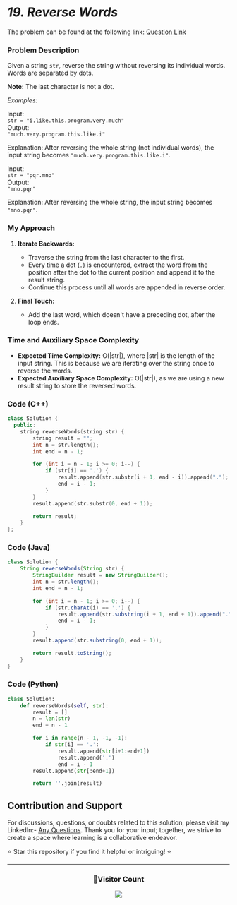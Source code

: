 # _19. Reverse Words_

The problem can be found at the following link: [Question Link](https://www.geeksforgeeks.org/problems/reverse-words-in-a-given-string5459/1)

### Problem Description

Given a string `str`, reverse the string without reversing its individual words. Words are separated by dots.

**Note:** The last character is not a dot.

_Examples:_

Input:  
`str = "i.like.this.program.very.much"`  
Output:  
`"much.very.program.this.like.i"`

Explanation: After reversing the whole string (not individual words), the input string becomes `"much.very.program.this.like.i"`.

Input:  
`str = "pqr.mno"`  
Output:  
`"mno.pqr"`

Explanation: After reversing the whole string, the input string becomes `"mno.pqr"`.

### My Approach

1. **Iterate Backwards:**

   - Traverse the string from the last character to the first.
   - Every time a dot (`.`) is encountered, extract the word from the position after the dot to the current position and append it to the result string.
   - Continue this process until all words are appended in reverse order.

2. **Final Touch:**
   - Add the last word, which doesn't have a preceding dot, after the loop ends.

### Time and Auxiliary Space Complexity

- **Expected Time Complexity:** O(|str|), where |str| is the length of the input string. This is because we are iterating over the string once to reverse the words.
- **Expected Auxiliary Space Complexity:** O(|str|), as we are using a new result string to store the reversed words.

### Code (C++)

```cpp
class Solution {
  public:
    string reverseWords(string str) {
        string result = "";
        int n = str.length();
        int end = n - 1;

        for (int i = n - 1; i >= 0; i--) {
            if (str[i] == '.') {
                result.append(str.substr(i + 1, end - i)).append(".");
                end = i - 1;
            }
        }
        result.append(str.substr(0, end + 1));

        return result;
    }
};
```

### Code (Java)

```java
class Solution {
    String reverseWords(String str) {
        StringBuilder result = new StringBuilder();
        int n = str.length();
        int end = n - 1;

        for (int i = n - 1; i >= 0; i--) {
            if (str.charAt(i) == '.') {
                result.append(str.substring(i + 1, end + 1)).append(".");
                end = i - 1;
            }
        }
        result.append(str.substring(0, end + 1));

        return result.toString();
    }
}
```

### Code (Python)

```python
class Solution:
    def reverseWords(self, str):
        result = []
        n = len(str)
        end = n - 1

        for i in range(n - 1, -1, -1):
            if str[i] == '.':
                result.append(str[i+1:end+1])
                result.append('.')
                end = i - 1
        result.append(str[:end+1])

        return ''.join(result)
```

## Contribution and Support

For discussions, questions, or doubts related to this solution, please visit my LinkedIn:- [Any Questions](https://www.linkedin.com/in/patel-hetkumar-sandipbhai-8b110525a/). Thank you for your input; together, we strive to create a space where learning is a collaborative endeavor.

⭐ Star this repository if you find it helpful or intriguing! ⭐

---

<div align=center>
  <h3><b>📍Visitor Count</b></h3>
</div>

<p align="center" >   
  <img src="https://visitor-badge.laobi.icu/badge?page_id=Hunterdii.GeeksforGeeks-POTD" />  
</p>
